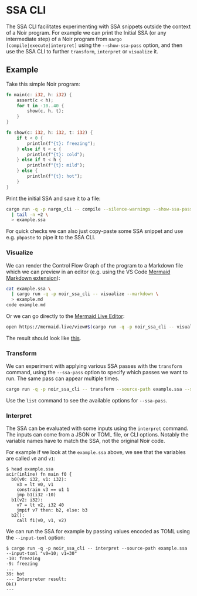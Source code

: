 # SSA CLI

The SSA CLI facilitates experimenting with SSA snippets outside the context of a Noir program. For example we can print the Initial SSA (or any intermediate step) of a Noir program from `nargo [compile|execute|interpret]` using the `--show-ssa-pass` option, and then use the SSA CLI to further `transform`, `interpret` or `visualize` it.


## Example

Take this simple Noir program:

```rust
fn main(c: i32, h: i32) {
    assert(c < h);
    for t in -10..40 {
        show(c, h, t);
    }
}

fn show(c: i32, h: i32, t: i32) {
    if t < 0 {
        println(f"{t}: freezing");
    } else if t < c {
        println(f"{t}: cold");
    } else if t < h {
        println(f"{t}: mild");
    } else {
        println(f"{t}: hot");
    }
}
```

Print the initial SSA and save it to a file:
```bash
cargo run -q -p nargo_cli -- compile --silence-warnings --show-ssa-pass Initial \
  | tail -n +2 \
  > example.ssa
```

For quick checks we can also just copy-paste some SSA snippet and use e.g. `pbpaste` to pipe it to the SSA CLI.

### Visualize

We can render the Control Flow Graph of the program to a Markdown file which we can preview in an editor (e.g. using the VS Code [Mermaid Markdown extension](https://marketplace.visualstudio.com/items?itemName=bierner.markdown-mermaid)):

```bash
cat example.ssa \
  | cargo run -q -p noir_ssa_cli -- visualize --markdown \
  > example.md
code example.md
```

Or we can go directly to the [Mermaid Live Editor](https:://mermaid.live):

```bash
open https://mermaid.live/view#$(cargo run -q -p noir_ssa_cli -- visualize --source-path example.ssa --url-encode)
```

The result should look like [this](https://mermaid.live/view#pako:eNqNlN2ymjAUhV-FyZXOeJj8kQAXvWj7CL2qdDooUZyjwYkwp63ju3cbAZMoZ2S8CGt9e0nI3pzRuqkUytFm33ys69K00Y-vhY7gOnWrrSmPdbTB0fJQ7jQsft2s67XB8QrPZis8nwdi9Pb2xa6IbxCgSUiTkaZTBvMNNoMcNg-DKKj0QQyfRemq0OH-SLQ81c0HLNz9kWf7I-P-iL8_z6C-8fhoZHw0WPEpI_GNBGKSMCYZaTllpL6RQkwaxqQjnfmGBFqGtJyiM6CzkM5GWvgGB5qHNJ-iBdAipMVIM994bDYy9tQjHfTU0y6h0fJodrrdwyBQt1GobRTbKZ_VM6eeufXstXru1HO3nr9Wn_T1vzu9bvSpNTDSqgLdzUpeyxITWcLNEq9lyYks6WbJz7L6SY9je7i9dmvqm8bvmhw0dtf4E40MWj_L9pQHrR81e3KD1nerPY1BgwFGC7Q1uwrlrenUAh2UgU8p3KLzlS9QW6uDKlAOy6o07wUq9AVqjqX-2TSHocw03bZG-abcn-CuO1Zlq77vSniDdwReiDLfmk63KCfMRqD8jP6gnCU8ZiTNBPwol3yB_gKCs5iljHNKGMkwSdhlgf7Z_8RxiomgLOOYC3llLv8BmsiLzg).

### Transform

We can experiment with applying various SSA passes with the `transform` command, using the `--ssa-pass` option to specify which passes we want to run. The same pass can appear multiple times.

```bash
cargo run -q -p noir_ssa_cli -- transform --source-path example.ssa --ssa-pass Unrolling
```

Use the `list` command to see the available options for `--ssa-pass`.

### Interpret

The SSA can be evaluated with some inputs using the `interpret` command. The inputs can come from a JSON or TOML file, or CLI options. Notably the variable names have to match the SSA, not the original Noir code.

For example if we look at the `example.ssa` above, we see that the variables are called `v0` and `v1`:

```console
$ head example.ssa
acir(inline) fn main f0 {
  b0(v0: i32, v1: i32):
    v3 = lt v0, v1
    constrain v3 == u1 1
    jmp b1(i32 -10)
  b1(v2: i32):
    v7 = lt v2, i32 40
    jmpif v7 then: b2, else: b3
  b2():
    call f1(v0, v1, v2)
```

We can run the SSA for example by passing values encoded as TOML using the `--input-toml` option:

```console
$ cargo run -q -p noir_ssa_cli -- interpret --source-path example.ssa --input-toml "v0=10; v1=30"
-10: freezing
-9: freezing
...
39: hot
--- Interpreter result:
Ok()
---
```